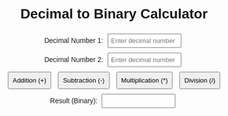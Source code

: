 
<html lang="en">
<head>
    <meta charset="UTF-8">
    <meta name="viewport" content="width=device-width, initial-scale=1.0">
    <title>Decimal to Binary Calculator</title>
    <!-- CSS Styles for the Calculator UI -->
    <style>
        body {
            font-family: Arial, sans-serif;
            text-align: center;
            margin: 50px;
        }
        input {
            width: 150px;
            padding: 5px;
            margin: 5px;
        }
        button {
            padding: 8px;
            margin: 5px;
            cursor: pointer;
        }
        .keyboard {
            display: grid;
            grid-template-columns: repeat(5, 1fr);
            gap: 5px;
            margin-top: 20px;
        }
    </style>
</head>
<body>
<h1>Decimal to Binary Calculator</h1>
<!-- Calculator Form -->
<form id="decimalToBinaryCalculator">
    <label for="num1">Decimal Number 1:</label>
    <input type="text" id="num1" placeholder="Enter decimal number">
    <br>
    <label for="num2">Decimal Number 2:</label>
    <input type="text" id="num2" placeholder="Enter decimal number">
    <br>
    <!-- Buttons for Arithmetic Operations -->
    <button type="button" onclick="performOperation('add')">Addition (+)</button>
    <button type="button" onclick="performOperation('subtract')">Subtraction (-)</button>
    <button type="button" onclick="performOperation('multiply')">Multiplication (*)</button>
    <button type="button" onclick="performOperation('divide')">Division (/)</button>
    <br>
    <label for="result">Result (Binary):</label>
    <input type="text" id="result" readonly>
</form>
<!-- Number buttons generated dynamically -->
<div class="keyboard">
    <!-- Generate number buttons from 0 to 9 -->
    <script>
        for (var i = 0; i <= 9; i++) {
            document.write("<button onclick=\"addToInput('" + i + "')\">" + i + "</button>");
        }
    </script>
</div>
<script>
    // Function to perform arithmetic operations
    function performOperation(operation) {
        var num1 = document.getElementById("num1").value;
        var num2 = document.getElementById("num2").value;
        var resultField = document.getElementById("result");

        // Convert input numbers to binary
        var binaryNum1 = decimalToBinary(parseInt(num1, 10));
        var binaryNum2 = decimalToBinary(parseInt(num2, 10));

        // Perform the selected operation on binary numbers
        switch (operation) {
            case 'add':
                resultField.value = decimalToBinary(binaryToDecimal(binaryNum1) + binaryToDecimal(binaryNum2));
                break;
            case 'subtract':
                resultField.value = decimalToBinary(binaryToDecimal(binaryNum1) - binaryToDecimal(binaryNum2));
                break;
            case 'multiply':
                resultField.value = decimalToBinary(binaryToDecimal(binaryNum1) * binaryToDecimal(binaryNum2));
                break;
            case 'divide':
                resultField.value = decimalToBinary(Math.floor(binaryToDecimal(binaryNum1) / binaryToDecimal(binaryNum2)));
                break;
            default:
                resultField.value = "Invalid operation";
        }
    }

    // Function to convert decimal number to binary
    function decimalToBinary(decimalNum) {
        return (decimalNum >>> 0).toString(2); // Using ">>> 0" to treat the input as a 32-bit unsigned integer
    }

    // Function to convert binary number to decimal
    function binaryToDecimal(binaryStr) {
        return parseInt(binaryStr, 2);
    }

    // Function to add numbers to the active input field
    function addToInput(number) {
        var activeInput = document.activeElement;
        if (activeInput.tagName === "INPUT" && activeInput.type === "text") {
            activeInput.value += number;
        }
    }
</script>
</body>
</html>
